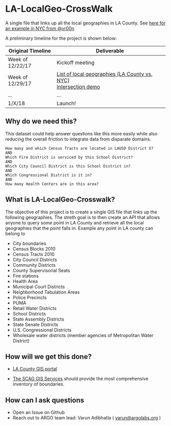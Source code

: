 # LA-LocalGeo-CrossWalk
A single file that links up all the local geographies in LA County. See [here for an example in NYC from @vr00n](https://github.com/vr00n/NYC-LocalGeo-CrossWalk)

A preliminary timeline for the project is shown below:

| Original Timeline | Deliverable |
| ------------- | ------------- |
| Week of 12/22/17 | Kickoff meeting |
| Week of 12/29/17 | [List of local geographies (LA County vs. NYC)](https://docs.google.com/spreadsheets/d/1knENEZA57BtFOr489FJA3yA8folo-5lYsNi-qiRsR74/edit#gid=0)<br>[Intersection demo](https://github.com/argo-marketplace/LA-LocalGeo-CrossWalk/blob/master/Week1_deliverable.ipynb) |
| ...| ... |
| 1/X/18 | Launch! |

## Why do we need this?

This dataset could help answer questions like this more easily while also reducing the overall friction to integrate data from disparate domains.

    How many and which Census Tracts are located in LAUSD District X?
    AND
    Which Fire District is serviced by this School District?
    AND
    Which City Council District is this School District in?
    AND
    Which Congressional District is it in?
    AND
    How many Health Centers are in this area?

## What is LA-LocalGeo-Crosswalk?

The objective of this project is to create a single GIS file that  links up the following geographies. The streth goal is to then create an API that allows anyone to query some point in LA County and retrieve all the local geographies that the point falls in. Example any point in LA county can belong to

- City boundaries
- Census Blocks 2010
- Census Tracts 2010
- City Council Districts
- Community Districts
- County Supervisorial Seats
- Fire stations
- Health Area
- Municipal Court Districts
- Neighborhood Tabulation Areas
- Police Precincts
- PUMA
- Retail Water Districts
- School Districts
- State Assembly Districts
- State Senate Districts
- U.S. Congressional Districts
- Wholesale water districts (member agencies of Metropolitan Water District)

## How will we get this done?

- [LA County GIS portal](https://egis3.lacounty.gov/dataportal/data-catalog/)

- [The SCAG GIS Services](http://gisdata.scag.ca.gov/Pages/GIS-Library.aspx) should provide the most comprehensive inventory of boundaries.

## How can I ask questions
- Open an Issue on Github
- Reach out to ARGO team lead: Varun Adibhatla ( varun@argolabs.org )
